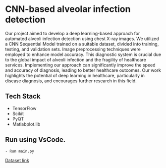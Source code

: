 # CNN-based alveolar infection detection

Our project aimed to develop a deep learning-based approach for automated alveoli infection detection using chest X-ray images. We utilized a CNN Sequential Model trained on a suitable dataset, divided into training, testing, and validation sets. Image preprocessing techniques were employed to enhance model accuracy. This diagnostic system is crucial due to the global impact of alveoli infection and the fragility of healthcare services. Implementing our approach can significantly improve the speed and accuracy of diagnosis, leading to better healthcare outcomes. Our work highlights the potential of deep learning in healthcare, particularly in disease diagnosis, and encourages further research in this field.

## Tech Stack

- TensorFlow
- Scikit
- PyQT
- Matlabplot.lib

## Run using VsCode.

```shell
- Run main.py
```



[Dataset link](https://www.kaggle.com/datasets/paultimothymooney/chest-xray-pneumonia/code)
